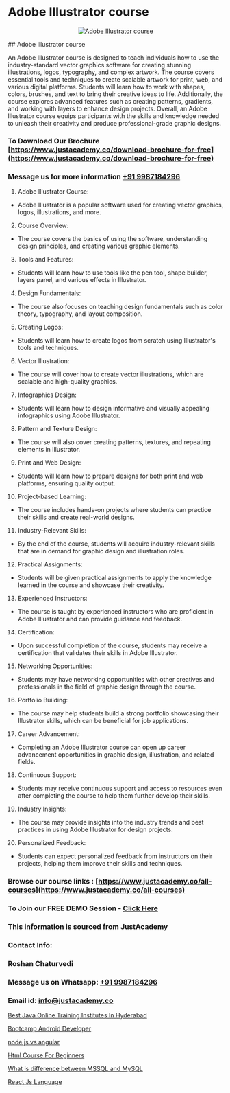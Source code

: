 # Adobe Illustrator course

<p align="center">
  <a href="https://justacademy.co/all-courses">
    <img src="https://ibb.co/CngWr2j" alt="Adobe Illustrator course">
  </a>
</p>
## Adobe Illustrator course

An Adobe Illustrator course is designed to teach individuals how to use the industry-standard vector graphics software for creating stunning illustrations, logos, typography, and complex artwork. The course covers essential tools and techniques to create scalable artwork for print, web, and various digital platforms. Students will learn how to work with shapes, colors, brushes, and text to bring their creative ideas to life. Additionally, the course explores advanced features such as creating patterns, gradients, and working with layers to enhance design projects. Overall, an Adobe Illustrator course equips participants with the skills and knowledge needed to unleash their creativity and produce professional-grade graphic designs.
### To Download Our Brochure [https://www.justacademy.co/download-brochure-for-free](https://www.justacademy.co/download-brochure-for-free)
### Message us for more information [+91 9987184296](https://api.whatsapp.com/send?phone=919987184296)
1) Adobe Illustrator Course:
- Adobe Illustrator is a popular software used for creating vector graphics, logos, illustrations, and more.
2) Course Overview:
- The course covers the basics of using the software, understanding design principles, and creating various graphic elements.
3) Tools and Features:
- Students will learn how to use tools like the pen tool, shape builder, layers panel, and various effects in Illustrator.
4) Design Fundamentals:
- The course also focuses on teaching design fundamentals such as color theory, typography, and layout composition.
5) Creating Logos:
- Students will learn how to create logos from scratch using Illustrator's tools and techniques.
6) Vector Illustration:
- The course will cover how to create vector illustrations, which are scalable and high-quality graphics.
7) Infographics Design:
- Students will learn how to design informative and visually appealing infographics using Adobe Illustrator.
8) Pattern and Texture Design:
- The course will also cover creating patterns, textures, and repeating elements in Illustrator.
9) Print and Web Design:
- Students will learn how to prepare designs for both print and web platforms, ensuring quality output.
10) Project-based Learning:
- The course includes hands-on projects where students can practice their skills and create real-world designs.
11) Industry-Relevant Skills:
- By the end of the course, students will acquire industry-relevant skills that are in demand for graphic design and illustration roles.
12) Practical Assignments:
- Students will be given practical assignments to apply the knowledge learned in the course and showcase their creativity.
13) Experienced Instructors:
- The course is taught by experienced instructors who are proficient in Adobe Illustrator and can provide guidance and feedback.
14) Certification:
- Upon successful completion of the course, students may receive a certification that validates their skills in Adobe Illustrator.
15) Networking Opportunities:
- Students may have networking opportunities with other creatives and professionals in the field of graphic design through the course.
16) Portfolio Building:
- The course may help students build a strong portfolio showcasing their Illustrator skills, which can be beneficial for job applications.
17) Career Advancement:
- Completing an Adobe Illustrator course can open up career advancement opportunities in graphic design, illustration, and related fields.
18) Continuous Support:
- Students may receive continuous support and access to resources even after completing the course to help them further develop their skills.
19) Industry Insights:
- The course may provide insights into the industry trends and best practices in using Adobe Illustrator for design projects.
20) Personalized Feedback:
- Students can expect personalized feedback from instructors on their projects, helping them improve their skills and techniques.

### Browse our course links : [https://www.justacademy.co/all-courses](https://www.justacademy.co/all-courses) 
### To Join our FREE DEMO Session - [Click Here](https://www.justacademy.co/register-for-course-demo)


### This information is sourced from JustAcademy
### Contact Info:
### Roshan Chaturvedi
### Message us on Whatsapp: [+91 9987184296](https://api.whatsapp.com/send?phone=919987184296)
### Email id: [info@justacademy.co](mailto:info@justacademy.co)
                
[Best Java Online Training Institutes In Hyderabad](https://www.linkedin.com/pulse/best-java-online-training-institutes-hyderabad-justacademy-zbogc?trackingId=Xn8y%2Bv6aMDDzFK6lGyAoGA%3D%3D&lipi=urn%3Ali%3Apage%3Ad_flagship3_company_admin%3BxUP8vDI1SK6JTwycAY2syQ%3D%3D)

[Bootcamp Android Developer](https://www.linkedin.com/pulse/bootcamp-android-developer-justacademy-cupertino-8p1pf/)

[node js vs angular](https://medium.com/@mahi3106/node-js-vs-angular-cd44d27e8a5e)

[Html Course For Beginners](https://medium.com/@kamblerajas684/html-course-for-beginners-d1bbc3f4dc46)

[What is difference between MSSQL and MySQL](https://justacademyin.github.io/justacademy/what-is-difference-between-mssql-and-mysql)

[React Js Language](https://justacademyin.github.io/Articles/React-Js-Language)

